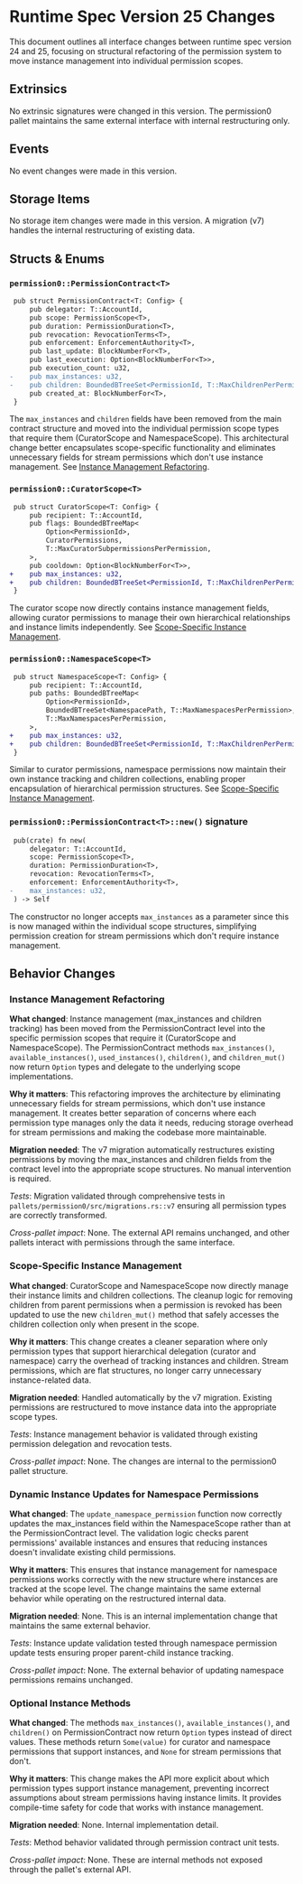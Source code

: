 # Runtime Spec Version 25 Changes

This document outlines all interface changes between runtime spec version 24 and 25, focusing on structural refactoring of the permission system to move instance management into individual permission scopes.

## Extrinsics

No extrinsic signatures were changed in this version. The permission0 pallet maintains the same external interface with internal restructuring only.

## Events

No event changes were made in this version.

## Storage Items

No storage item changes were made in this version. A migration (v7) handles the internal restructuring of existing data.

## Structs & Enums

### `permission0::PermissionContract<T>`

```diff
 pub struct PermissionContract<T: Config> {
     pub delegator: T::AccountId,
     pub scope: PermissionScope<T>,
     pub duration: PermissionDuration<T>,
     pub revocation: RevocationTerms<T>,
     pub enforcement: EnforcementAuthority<T>,
     pub last_update: BlockNumberFor<T>,
     pub last_execution: Option<BlockNumberFor<T>>,
     pub execution_count: u32,
-    pub max_instances: u32,
-    pub children: BoundedBTreeSet<PermissionId, T::MaxChildrenPerPermission>,
     pub created_at: BlockNumberFor<T>,
 }
```

The `max_instances` and `children` fields have been removed from the main contract structure and moved into the individual permission scope types that require them (CuratorScope and NamespaceScope). This architectural change better encapsulates scope-specific functionality and eliminates unnecessary fields for stream permissions which don't use instance management. See [Instance Management Refactoring](#instance-management-refactoring).

### `permission0::CuratorScope<T>`

```diff
 pub struct CuratorScope<T: Config> {
     pub recipient: T::AccountId,
     pub flags: BoundedBTreeMap<
         Option<PermissionId>,
         CuratorPermissions,
         T::MaxCuratorSubpermissionsPerPermission,
     >,
     pub cooldown: Option<BlockNumberFor<T>>,
+    pub max_instances: u32,
+    pub children: BoundedBTreeSet<PermissionId, T::MaxChildrenPerPermission>,
 }
```

The curator scope now directly contains instance management fields, allowing curator permissions to manage their own hierarchical relationships and instance limits independently. See [Scope-Specific Instance Management](#scope-specific-instance-management).

### `permission0::NamespaceScope<T>`

```diff
 pub struct NamespaceScope<T: Config> {
     pub recipient: T::AccountId,
     pub paths: BoundedBTreeMap<
         Option<PermissionId>,
         BoundedBTreeSet<NamespacePath, T::MaxNamespacesPerPermission>,
         T::MaxNamespacesPerPermission,
     >,
+    pub max_instances: u32,
+    pub children: BoundedBTreeSet<PermissionId, T::MaxChildrenPerPermission>,
 }
```

Similar to curator permissions, namespace permissions now maintain their own instance tracking and children collections, enabling proper encapsulation of hierarchical permission structures. See [Scope-Specific Instance Management](#scope-specific-instance-management).

### `permission0::PermissionContract<T>::new()` signature

```diff
 pub(crate) fn new(
     delegator: T::AccountId,
     scope: PermissionScope<T>,
     duration: PermissionDuration<T>,
     revocation: RevocationTerms<T>,
     enforcement: EnforcementAuthority<T>,
-    max_instances: u32,
 ) -> Self
```

The constructor no longer accepts `max_instances` as a parameter since this is now managed within the individual scope structures, simplifying permission creation for stream permissions which don't require instance management.

## Behavior Changes

### Instance Management Refactoring

**What changed**: Instance management (max_instances and children tracking) has been moved from the PermissionContract level into the specific permission scopes that require it (CuratorScope and NamespaceScope). The PermissionContract methods `max_instances()`, `available_instances()`, `used_instances()`, `children()`, and `children_mut()` now return `Option` types and delegate to the underlying scope implementations.

**Why it matters**: This refactoring improves the architecture by eliminating unnecessary fields for stream permissions, which don't use instance management. It creates better separation of concerns where each permission type manages only the data it needs, reducing storage overhead for stream permissions and making the codebase more maintainable.

**Migration needed**: The v7 migration automatically restructures existing permissions by moving the max_instances and children fields from the contract level into the appropriate scope structures. No manual intervention is required.

*Tests*: Migration validated through comprehensive tests in `pallets/permission0/src/migrations.rs::v7` ensuring all permission types are correctly transformed.

*Cross-pallet impact*: None. The external API remains unchanged, and other pallets interact with permissions through the same interface.

### Scope-Specific Instance Management

**What changed**: CuratorScope and NamespaceScope now directly manage their instance limits and children collections. The cleanup logic for removing children from parent permissions when a permission is revoked has been updated to use the new `children_mut()` method that safely accesses the children collection only when present in the scope.

**Why it matters**: This change creates a cleaner separation where only permission types that support hierarchical delegation (curator and namespace) carry the overhead of tracking instances and children. Stream permissions, which are flat structures, no longer carry unnecessary instance-related data.

**Migration needed**: Handled automatically by the v7 migration. Existing permissions are restructured to move instance data into the appropriate scope types.

*Tests*: Instance management behavior is validated through existing permission delegation and revocation tests.

*Cross-pallet impact*: None. The changes are internal to the permission0 pallet structure.

### Dynamic Instance Updates for Namespace Permissions

**What changed**: The `update_namespace_permission` function now correctly updates the max_instances field within the NamespaceScope rather than at the PermissionContract level. The validation logic checks parent permissions' available instances and ensures that reducing instances doesn't invalidate existing child permissions.

**Why it matters**: This ensures that instance management for namespace permissions works correctly with the new structure where instances are tracked at the scope level. The change maintains the same external behavior while operating on the restructured internal data.

**Migration needed**: None. This is an internal implementation change that maintains the same external behavior.

*Tests*: Instance update validation tested through namespace permission update tests ensuring proper parent-child instance tracking.

*Cross-pallet impact*: None. The external behavior of updating namespace permissions remains unchanged.

### Optional Instance Methods

**What changed**: The methods `max_instances()`, `available_instances()`, and `children()` on PermissionContract now return `Option` types instead of direct values. These methods return `Some(value)` for curator and namespace permissions that support instances, and `None` for stream permissions that don't.

**Why it matters**: This change makes the API more explicit about which permission types support instance management, preventing incorrect assumptions about stream permissions having instance limits. It provides compile-time safety for code that works with instance management.

**Migration needed**: None. Internal implementation detail.

*Tests*: Method behavior validated through permission contract unit tests.

*Cross-pallet impact*: None. These are internal methods not exposed through the pallet's external API.